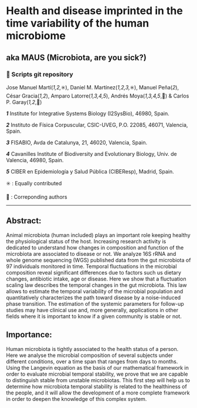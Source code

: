 # Health and disease imprinted in the time variability of the human microbiome
## aka MAUS (Microbiota, are you sick?)
### :open_file_folder: Scripts git repository

Jose Manuel Martí(*1,2,*:eight_spoked_asterisk:), Daniel M. Martínez(*1,2,3,*:eight_spoked_asterisk:), Manuel Peña(*2*), César Gracia(*1,2*), Amparo Latorre(*1,3,4,5*), Andrés Moya(*1,3,4,5*,:email:)  & Carlos P. Garay(*1,2*,:email:)

_**1**_ Institute for Integrative Systems Biology (I2SysBio), 46980, Spain.

_**2**_ Instituto de Física Corpuscular, CSIC-UVEG, P.O. 22085, 46071, Valencia, Spain.

_**3**_ FISABIO, Avda de Catalunya, 21, 46020, Valencia, Spain.

_**4**_ Cavanilles Institute of Biodiversity and Evolutionary Biology, Univ. de Valencia, 46980, Spain.

_**5**_ CIBER en Epidemiología y Salud Pública (CIBEResp), Madrid, Spain.

:eight_spoked_asterisk: : Equally contributed

:email: : Correponding authors
- - -

## Abstract: 
Animal microbiota (human included) plays an important role keeping healthy the physiological status of the host. Increasing research activity is dedicated to understand how changes in composition and function of the microbiota are associated to disease or not. We analyze 16S rRNA and whole genome sequencing (WGS) published data from the gut microbiota of 97 individuals monitored in time. Temporal fluctuations in the microbial composition reveal significant differences due to factors such us dietary changes, antibiotic intake, age or disease. Here we show that a fluctuation scaling law describes the temporal changes in the gut microbiota. This law allows to estimate the temporal variability of the microbial population and quantitatively characterizes the path toward disease by a noise-induced phase transition. The estimation of the systemic parameters for follow-up studies may have clinical use and, more generally, applications in other fields where it is important to know if a given community is stable or not.

## Importance:
Human microbiota is tightly associated to the health status of a person. Here we analyse the microbial composition of several subjects under different conditions, over a time span that ranges from days to months. Using the Langevin equation as the basis of our mathematical framework in order to evaluate microbial temporal stability, we prove that we are capable to distinguish stable from unstable microbiotas. This first step will help us to determine how microbiota temporal stability is related to the healthiness of the people, and it will allow the development of a more complete framework in order to deepen the knowledge of this complex system.

